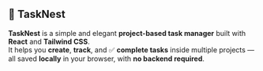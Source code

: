 ## 🐥 TaskNest

**TaskNest** is a simple and elegant **project-based task manager** built with **React** and **Tailwind CSS**.  
It helps you **create**, **track**, and ✅ **complete tasks** inside multiple projects — all saved **locally** in your browser, with **no backend required**.
